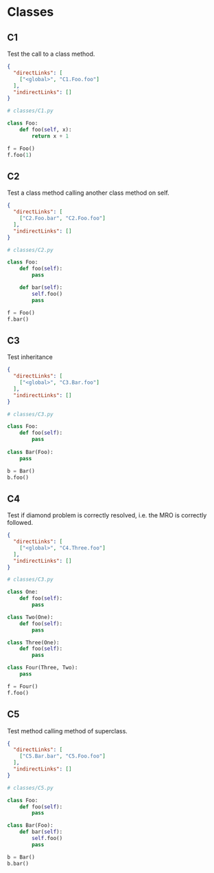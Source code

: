 # Classes

## C1
[//]: # (MAIN: global)
Test the call to a class method.

```json
{
  "directLinks": [
    ["<global>", "C1.Foo.foo"]
  ],
  "indirectLinks": []
}
```
```python
# classes/C1.py

class Foo:
    def foo(self, x):
        return x + 1

f = Foo()
f.foo(1)
```
[//]: # (END)

## C2
[//]: # (MAIN: global)
Test a class method calling another class method on self.

```json
{
  "directLinks": [
    ["C2.Foo.bar", "C2.Foo.foo"]
  ],
  "indirectLinks": []
}
```
```python
# classes/C2.py

class Foo:
    def foo(self):
        pass

    def bar(self):
        self.foo()
        pass

f = Foo()
f.bar()
```
[//]: # (END)

## C3
[//]: # (MAIN: global)
Test inheritance

```json
{
  "directLinks": [
    ["<global>", "C3.Bar.foo"]
  ],
  "indirectLinks": []
}
```
```python 
# classes/C3.py

class Foo:
    def foo(self):
        pass
    
class Bar(Foo):
    pass

b = Bar()
b.foo()
```
[//]: # (END)

## C4
[//]: # (MAIN: global)
Test if diamond problem is correctly resolved, i.e. the MRO is correctly followed.

```json
{
  "directLinks": [
    ["<global>", "C4.Three.foo"]
  ],
  "indirectLinks": []
}
```
```python
# classes/C3.py

class One:
    def foo(self):
        pass

class Two(One):
    def foo(self):
        pass

class Three(One):
    def foo(self):
        pass

class Four(Three, Two):
    pass

f = Four()
f.foo()
```
[//]: # (END)

## C5
[//]: # (MAIN: global)
Test method calling method of superclass.

```json
{
  "directLinks": [
    ["C5.Bar.bar", "C5.Foo.foo"]
  ],
  "indirectLinks": []
}
```
```python
# classes/C5.py

class Foo:
    def foo(self):
        pass

class Bar(Foo):
    def bar(self):
        self.foo()
        pass

b = Bar()
b.bar()
```
[//]: # (END)
